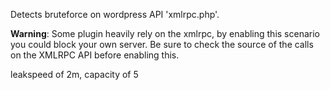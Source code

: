 Detects bruteforce on wordpress API 'xmlrpc.php'.

**Warning**: Some plugin heavily rely on the xmlrpc, by enabling this scenario you could block your own server.
Be sure to check the source of the calls on the XMLRPC API before enabling this.

leakspeed of 2m, capacity of 5
